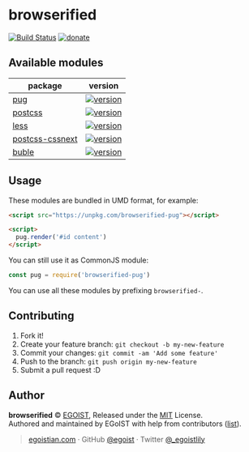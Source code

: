 # browserified

[![Build Status](https://img.shields.io/circleci/project/egoist/browserified/master.svg?style=flat)](https://circleci.com/gh/egoist/browserified) [![donate](https://img.shields.io/badge/$-donate-ff69b4.svg?maxAge=2592000&style=flat)](https://github.com/egoist/donate)

## Available modules

<!-- @modules start -->
|package|version|
|---|---|
|[pug](https://npm.im/pug)|[![version](https://img.shields.io/npm/v/browserified-pug.svg)](https://npm.im/browserified-pug)|
|[postcss](https://npm.im/postcss)|[![version](https://img.shields.io/npm/v/browserified-postcss.svg)](https://npm.im/browserified-postcss)|
|[less](https://npm.im/less)|[![version](https://img.shields.io/npm/v/browserified-less.svg)](https://npm.im/browserified-less)|
|[postcss-cssnext](https://npm.im/postcss-cssnext)|[![version](https://img.shields.io/npm/v/browserified-postcss-cssnext.svg)](https://npm.im/browserified-postcss-cssnext)|
|[buble](https://npm.im/buble)|[![version](https://img.shields.io/npm/v/browserified-buble.svg)](https://npm.im/browserified-buble)|
<!-- @modules end -->

## Usage

These modules are bundled in UMD format, for example:

```html
<script src="https://unpkg.com/browserified-pug"></script>

<script>
  pug.render('#id content')
</script>
```

You can still use it as CommonJS module:

```js
const pug = require('browserified-pug')
```

You can use all these modules by prefixing `browserified-`.

## Contributing

1. Fork it!
2. Create your feature branch: `git checkout -b my-new-feature`
3. Commit your changes: `git commit -am 'Add some feature'`
4. Push to the branch: `git push origin my-new-feature`
5. Submit a pull request :D


## Author

**browserified** © [EGOIST](https://github.com/egoist), Released under the [MIT](./LICENSE) License.<br>
Authored and maintained by EGoIST with help from contributors ([list](https://github.com/egoist/browserified/contributors)).

> [egoistian.com](https://egoistian.com) · GitHub [@egoist](https://github.com/egoist) · Twitter [@_egoistlily](https://twitter.com/_egoistlily)
